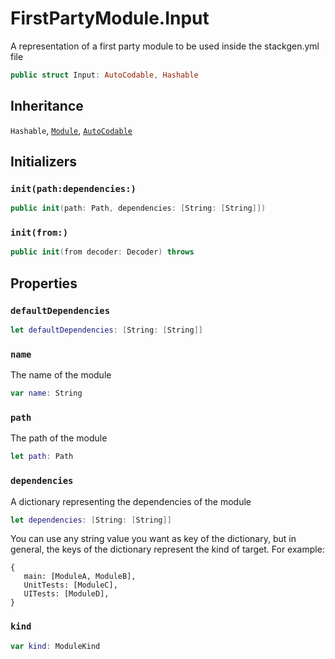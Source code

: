 # FirstPartyModule.Input

A representation of a first party module to be used inside the stackgen.yml file

``` swift
public struct Input: AutoCodable, Hashable
```

## Inheritance

`Hashable`, [`Module`](Module.md), [`AutoCodable`](AutoCodable.md)

## Initializers

### `init(path:dependencies:)`

``` swift
public init(path: Path, dependencies: [String: [String]])
```

### `init(from:)`

``` swift
public init(from decoder: Decoder) throws
```

## Properties

### `defaultDependencies`

``` swift
let defaultDependencies: [String: [String]]
```

### `name`

The name of the module

``` swift
var name: String
```

### `path`

The path of the module

``` swift
let path: Path
```

### `dependencies`

A dictionary representing the dependencies of the module

``` swift
let dependencies: [String: [String]]
```

You can use any string value you want as key of the dictionary, but in general,
the keys of the dictionary represent the kind of target. For example:

``` 
{
   main: [ModuleA, ModuleB],
   UnitTests: [ModuleC],
   UITests: [ModuleD],
}
```

### `kind`

``` swift
var kind: ModuleKind
```
